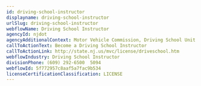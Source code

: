 ```yaml
---
id: driving-school-instructor
displayname: driving-school-instructor
urlSlug: driving-school-instructor
webflowName: Driving School Instructor
agencyId: njdot
agencyAdditionalContext: Motor Vehicle Commission, Driving School Unit
callToActionText: Become a Driving School Instructor
callToActionLink: http://state.nj.us/mvc/license/driveschool.htm
webflowIndustry: Driving School Instructor
divisionPhone: (609) 292-6500  5094
webflowId: 5f772957c8aaf5a7fac9b534
licenseCertificationClassification: LICENSE
---
```

